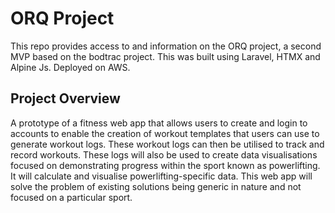 # ORQ Project

This repo provides access to and information  on the ORQ project, a second MVP based on the bodtrac project. This was built using Laravel, HTMX and Alpine Js. Deployed on AWS.

## Project Overview

A prototype of a fitness web app that allows users to create and login to accounts to enable the creation of workout templates that users can use to generate workout logs. These workout logs can then be utilised to track and record workouts. These logs will also be used to create data visualisations focused on demonstrating progress within the sport known as powerlifting. It will calculate and visualise powerlifting-specific data. This web app will solve the problem of existing solutions being generic in nature and not focused on a particular sport. 
